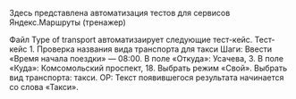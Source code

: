 Здесь представлена автоматизация тестов для сервисов Яндекс.Маршруты (тренажер)

Файл Type of transport автоматизаирует следующие тест-кейс.
Тест-кейс 1. Проверка названия вида транспорта для такси
Шаги:
Ввести «Время начала поездки» — 08:00.
В поле «Откуда»: Усачева, 3.
В поле «Куда»: Комсомольский проспект, 18.
Выбрать режим «Свой».
Выбрать вид транспорта: такси.
ОР: Текст появившегося результата начинается со слова «Такси».
